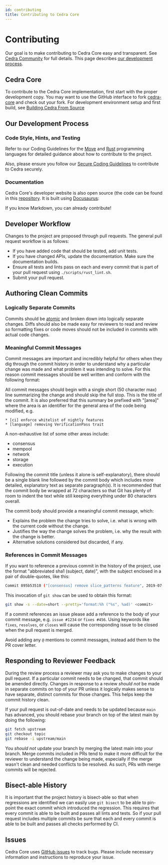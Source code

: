 ```yaml
---
id: contributing
title: Contributing to Cedra Core
---
```


# Contributing

Our goal is to make contributing to Cedra Core easy and transparent. See [Cedra Community](https://cedra.dev/community) for full details. This page describes [our development process](#our-development-process).

## Cedra Core

To contribute to the Cedra Core implementation, first start with the proper development copy.
You may want to use the GitHub interface to fork [cedra-core](https://github.com/cedra-labs/cedra.git) and check out your fork.
For development environment setup and first build, see [Building Cedra From Source](https://cedra.dev/guides/building-from-source)

## Our Development Process

### Code Style, Hints, and Testing

Refer to our Coding Guidelines for the [Move](https://cedra.dev/move/book/coding-conventions/) and [Rust](./RUST_CODING_STYLE.md) programming languages for detailed guidance about how to contribute to the project.

Also, please ensure you follow our [Secure Coding Guidelines](./RUST_SECURE_CODING.md) to contribute to Cedra securely. 


### Documentation

Cedra Core's developer website is also open source (the code can be found in this [repository](https://github.com/cedra-labs/developer-docs).  It is built using [Docusaurus](https://docusaurus.io/):

If you know Markdown, you can already contribute!

## Developer Workflow

Changes to the project are proposed through pull requests. The general pull request workflow is as follows:

* If you have added code that should be tested, add unit tests.
* If you have changed APIs, update the documentation. Make sure the documentation builds.
* Ensure all tests and lints pass on each and every commit that is part of your pull request using `./scripts/rust_lint.sh`.
* Submit your pull request.

## Authoring Clean Commits

### Logically Separate Commits

Commits should be [atomic](https://en.wikipedia.org/wiki/Atomic_commit#Atomic_commit_convention) and broken down into logically separate changes. Diffs should also be made easy for reviewers to read and review so formatting fixes or code moves should not be included in commits with actual code changes.

### Meaningful Commit Messages

Commit messages are important and incredibly helpful for others when they dig through the commit history in order to understand why a particular change was made and what problem it was intending to solve. For this reason commit messages should be well written and conform with the following format:

All commit messages should begin with a single short (50 character max) line summarizing the change and should skip the full stop. This is the title of the commit. It is also preferred that this summary be prefixed with "[area]" where the area is an identifier for the general area of the code being modified, e.g.

```
* [ci] enforce whitelist of nightly features
* [language] removing VerificationPass trait
```

A non-exhaustive list of some other areas include:
* consensus
* mempool
* network
* storage
* execution

Following the commit title (unless it alone is self-explanatory), there should be a single blank line followed by the commit body which includes more detailed, explanatory text as separate paragraph(s). It is recommended that the commit body be wrapped at 72 characters so that Git has plenty of room to indent the text while still keeping everything under 80 characters overall.

The commit body should provide a meaningful commit message, which:
* Explains the problem the change tries to solve, i.e. what is wrong with the current code without the change.
* Justifies the way the change solves the problem, i.e. why the result with the change is better.
* Alternative solutions considered but discarded, if any.

### References in Commit Messages

If you want to reference a previous commit in the history of the project, use the format "abbreviated sha1 (subject, date)", with the subject enclosed in a pair of double-quotes, like this:

```bash
Commit 895b53510 ("[consensus] remove slice_patterns feature", 2019-07-18) noticed that ...
```

This invocation of `git show` can be used to obtain this format:

```bash
git show -s --date=short --pretty='format:%h ("%s", %ad)' <commit>
```

If a commit references an issue please add a reference to the body of your commit message, e.g. `issue #1234` or `fixes #456`. Using keywords like `fixes`, `resolves`, or `closes` will cause the corresponding issue to be closed when the pull request is merged.

Avoid adding any `@` mentions to commit messages, instead add them to the PR cover letter.

## Responding to Reviewer Feedback

During the review process a reviewer may ask you to make changes to your pull request. If a particular commit needs to be changed, that commit should be amended directly. Changes in response to a review *should not* be made in separate commits on top of your PR unless it logically makes sense to have separate, distinct commits for those changes. This helps keep the commit history clean.

If your pull request is out-of-date and needs to be updated because `main` has advanced, you should rebase your branch on top of the latest main by doing the following:

```bash
git fetch upstream
git checkout topic
git rebase -i upstream/main
```

You *should not* update your branch by merging the latest main into your branch. Merge commits included in PRs tend to make it more difficult for the reviewer to understand the change being made, especially if the merge wasn't clean and needed conflicts to be resolved. As such, PRs with merge commits will be rejected.

## Bisect-able History

It is important that the project history is bisect-able so that when regressions are identified we can easily use `git bisect` to be able to pin-point the exact commit which introduced the regression. This requires that every commit is able to be built and passes all lints and tests. So if your pull request includes multiple commits be sure that each and every commit is able to be built and passes all checks performed by CI.

## Issues

Cedra Core uses [GitHub issues](https://github.com/cedra-labs/cedra-network/issues) to track bugs. Please include necessary information and instructions to reproduce your issue.

